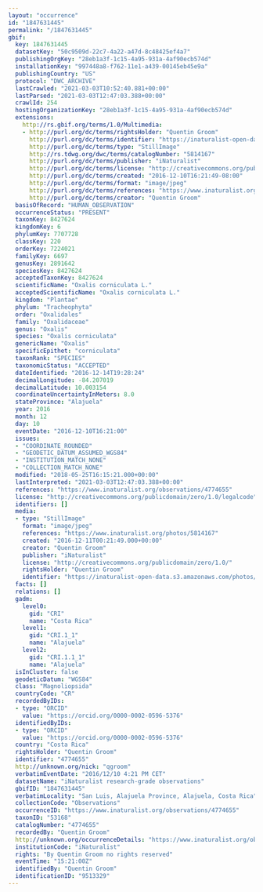 ```yaml
---
layout: "occurrence"
id: "1847631445"
permalink: "/1847631445"
gbif:
  key: 1847631445
  datasetKey: "50c9509d-22c7-4a22-a47d-8c48425ef4a7"
  publishingOrgKey: "28eb1a3f-1c15-4a95-931a-4af90ecb574d"
  installationKey: "997448a8-f762-11e1-a439-00145eb45e9a"
  publishingCountry: "US"
  protocol: "DWC_ARCHIVE"
  lastCrawled: "2021-03-03T10:52:40.881+00:00"
  lastParsed: "2021-03-03T12:47:03.388+00:00"
  crawlId: 254
  hostingOrganizationKey: "28eb1a3f-1c15-4a95-931a-4af90ecb574d"
  extensions:
    http://rs.gbif.org/terms/1.0/Multimedia:
    - http://purl.org/dc/terms/rightsHolder: "Quentin Groom"
      http://purl.org/dc/terms/identifier: "https://inaturalist-open-data.s3.amazonaws.com/photos/5814167/original.jpeg?1481743141"
      http://purl.org/dc/terms/type: "StillImage"
      http://rs.tdwg.org/dwc/terms/catalogNumber: "5814167"
      http://purl.org/dc/terms/publisher: "iNaturalist"
      http://purl.org/dc/terms/license: "http://creativecommons.org/publicdomain/zero/1.0/"
      http://purl.org/dc/terms/created: "2016-12-10T16:21:49-08:00"
      http://purl.org/dc/terms/format: "image/jpeg"
      http://purl.org/dc/terms/references: "https://www.inaturalist.org/photos/5814167"
      http://purl.org/dc/terms/creator: "Quentin Groom"
  basisOfRecord: "HUMAN_OBSERVATION"
  occurrenceStatus: "PRESENT"
  taxonKey: 8427624
  kingdomKey: 6
  phylumKey: 7707728
  classKey: 220
  orderKey: 7224021
  familyKey: 6697
  genusKey: 2891642
  speciesKey: 8427624
  acceptedTaxonKey: 8427624
  scientificName: "Oxalis corniculata L."
  acceptedScientificName: "Oxalis corniculata L."
  kingdom: "Plantae"
  phylum: "Tracheophyta"
  order: "Oxalidales"
  family: "Oxalidaceae"
  genus: "Oxalis"
  species: "Oxalis corniculata"
  genericName: "Oxalis"
  specificEpithet: "corniculata"
  taxonRank: "SPECIES"
  taxonomicStatus: "ACCEPTED"
  dateIdentified: "2016-12-14T19:28:24"
  decimalLongitude: -84.207019
  decimalLatitude: 10.003154
  coordinateUncertaintyInMeters: 8.0
  stateProvince: "Alajuela"
  year: 2016
  month: 12
  day: 10
  eventDate: "2016-12-10T16:21:00"
  issues:
  - "COORDINATE_ROUNDED"
  - "GEODETIC_DATUM_ASSUMED_WGS84"
  - "INSTITUTION_MATCH_NONE"
  - "COLLECTION_MATCH_NONE"
  modified: "2018-05-25T16:15:21.000+00:00"
  lastInterpreted: "2021-03-03T12:47:03.388+00:00"
  references: "https://www.inaturalist.org/observations/4774655"
  license: "http://creativecommons.org/publicdomain/zero/1.0/legalcode"
  identifiers: []
  media:
  - type: "StillImage"
    format: "image/jpeg"
    references: "https://www.inaturalist.org/photos/5814167"
    created: "2016-12-11T00:21:49.000+00:00"
    creator: "Quentin Groom"
    publisher: "iNaturalist"
    license: "http://creativecommons.org/publicdomain/zero/1.0/"
    rightsHolder: "Quentin Groom"
    identifier: "https://inaturalist-open-data.s3.amazonaws.com/photos/5814167/original.jpeg?1481743141"
  facts: []
  relations: []
  gadm:
    level0:
      gid: "CRI"
      name: "Costa Rica"
    level1:
      gid: "CRI.1_1"
      name: "Alajuela"
    level2:
      gid: "CRI.1.1_1"
      name: "Alajuela"
  isInCluster: false
  geodeticDatum: "WGS84"
  class: "Magnoliopsida"
  countryCode: "CR"
  recordedByIDs:
  - type: "ORCID"
    value: "https://orcid.org/0000-0002-0596-5376"
  identifiedByIDs:
  - type: "ORCID"
    value: "https://orcid.org/0000-0002-0596-5376"
  country: "Costa Rica"
  rightsHolder: "Quentin Groom"
  identifier: "4774655"
  http://unknown.org/nick: "qgroom"
  verbatimEventDate: "2016/12/10 4:21 PM CET"
  datasetName: "iNaturalist research-grade observations"
  gbifID: "1847631445"
  verbatimLocality: "San Luis, Alajuela Province, Alajuela, Costa Rica"
  collectionCode: "Observations"
  occurrenceID: "https://www.inaturalist.org/observations/4774655"
  taxonID: "53168"
  catalogNumber: "4774655"
  recordedBy: "Quentin Groom"
  http://unknown.org/occurrenceDetails: "https://www.inaturalist.org/observations/4774655"
  institutionCode: "iNaturalist"
  rights: "By Quentin Groom no rights reserved"
  eventTime: "15:21:00Z"
  identifiedBy: "Quentin Groom"
  identificationID: "9513329"
---
```

